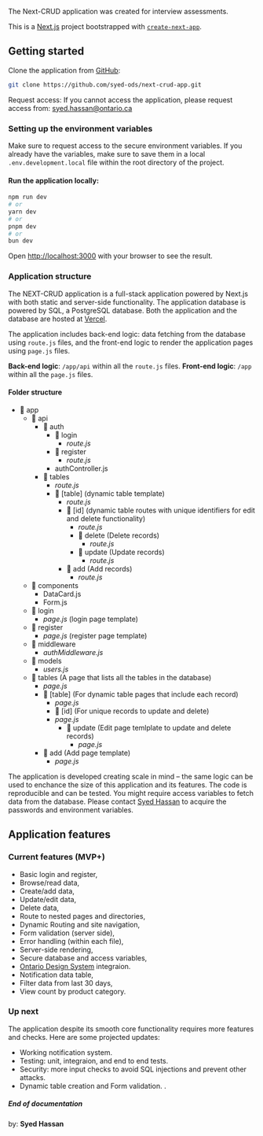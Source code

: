 
The Next-CRUD application was created for interview assessments. 

This is a [Next.js](https://nextjs.org/) project bootstrapped with [`create-next-app`](https://github.com/vercel/next.js/tree/canary/packages/create-next-app).

## Getting started

Clone the application from [GitHub](https://github.com/syed-ods/ocwa-data.git):
```bash
git clone https://github.com/syed-ods/next-crud-app.git
```

Request access:
If you cannot access the application, please request access from: [syed.hassan@ontario.ca](mailto:syed.hassan@ontario.ca)

### Setting up the environment variables
Make sure to request access to the secure environment variables. If you already have the variables, make sure to save them in a local `.env.development.local` file within the root directory of the project.


#### Run the application locally:
```bash
npm run dev
# or
yarn dev
# or
pnpm dev
# or
bun dev
```

Open [http://localhost:3000](http://localhost:3000) with your browser to see the result.

### Application structure
The NEXT-CRUD application is a full-stack application powered by Next.js with both static and server-side functionality. The application database is powered by SQL, a PostgreSQL database. Both the application and the database are hosted at [Vercel](https://ocwa-data.vercel.app).

The application includes back-end logic: data fetching from the database using `route.js` files, and the front-end logic to render the application pages using `page.js` files.

**Back-end logic**: `/app/api` within all the `route.js` files.
**Front-end logic**: `/app` within all the `page.js` files.

#### Folder structure
- 📂 app
    - 📂 api
        -   📂 auth
            - 📂 login
                - *route.js*
            - 📂 register
                - *route.js*
            - authController.js
        - 📂 tables
            - *route.js*
            - 📂 [table] (dynamic table template)
                - *route.js*
                - 📂 [id] (dynamic table routes with unique identifiers for edit and delete functionality)
                    - *route.js*
                    - 📂 delete (Delete records)
                        - *route.js*
                    - 📂 update (Update records)
                        - *route.js*
                - 📂 add (Add records)
                    - *route.js*
    - 📂 components
        - DataCard.js
        - Form.js
    - 📂 login
        - *page.js* (login page template)
    - 📂 register
        - *page.js* (register page template)
    - 📂 middleware
        - *authMiddleware.js*
    - 📂 models
        - *users.js*
    - 📂 tables (A page that lists all the tables in the database)
        - *page.js* 
        - 📂 [table] (For dynamic table pages that include each record)
            - *page.js*
            - 📂 [id] (For unique records to update and delete)
            - *page.js*
                - 📂 update (Edit page temlplate to update and delete records)
                    - *page.js*
        - 📂 add (Add page template)
            - *page.js*

The application is developed creating scale in mind – the same logic can be used to enchance the size of this application and its features.
The code is reproducible and can be tested. You might require access variables to fetch data from the database. Please contact [Syed Hassan](mailto:syed.hassan@ontario.ca) to acquire the passwords and environment variables.

## Application features

### Current features (MVP+)
- Basic login and register,
- Browse/read data,
- Create/add data,
- Update/edit data,
- Delete data,
- Route to nested pages and directories,
- Dynamic Routing and site navigation,
- Form validation (server side),
- Error handling (within each file),
- Server-side rendering,
- Secure database and access variables,
- [Ontario Design System](https://designsystem.ontario.ca) integraion.
- Notification data table,
- Filter data from last 30 days,
- View count by product category.

### Up next
The application despite its smooth core functionality requires more features and checks. Here are some projected updates:
- Working notification system.
- Testing: unit, integraion, and end to end tests.
- Security: more input checks to avoid SQL injections and prevent other attacks.
- Dynamic table creation and Form validation. .


##### End of documentation
by: **Syed Hassan**
